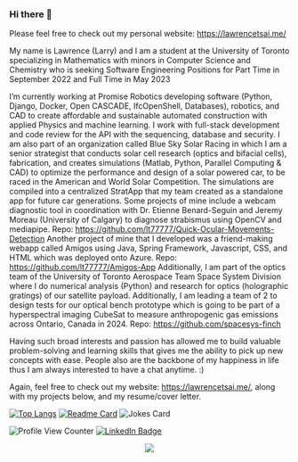 ### Hi there 👋

Please feel free to check out my personal website: https://lawrencetsai.me/

My name is Lawrence (Larry) and I am a student at the University of Toronto specializing in Mathematics with minors in Computer Science and Chemistry who is seeking Software Engineering Positions for Part Time in September 2022 and Full Time in May 2023

I’m currently working at Promise Robotics developing software (Python, Django, Docker, Open CASCADE, IfcOpenShell, Databases), robotics, and CAD to create affordable and sustainable automated construction with applied Physics and machine learning. I work with full-stack development and code review for the API with the sequencing, database and security. I am also part of an organization called Blue Sky Solar Racing in which I am a senior strategist that conducts solar cell research (optics and bifacial cells), fabrication, and creates simulations (Matlab, Python, Parallel Computing & CAD) to optimize the performance and design of a solar powered car, to be raced in the American and World Solar Competition. The simulations are compiled into a centralized StratApp that my team created as a standalone app for future car generations. Some projects of mine include a webcam diagnostic tool in coordination with Dr. Etienne Benard-Seguin and Jeremy Moreau (University of Calgary) to diagnose strabismus using OpenCV and mediapipe. Repo: https://github.com/lt77777/Quick-Ocular-Movements-Detection Another project of mine that I developed was a friend-making webapp called Amigos using Java, Spring Framework, Javascript, CSS, and HTML which was deployed onto Azure. Repo: https://github.com/lt77777/Amigos-App Additionally, I am part of the optics team of the University of Toronto Aerospace Team Space System Division where I do numerical analysis (Python) and research for optics (holographic gratings) of our satellite payload. Additionally, I am leading a team of 2 to design tests for our optical bench prototype which is going to be part of a hyperspectral imaging CubeSat to measure anthropogenic gas emissions across Ontario, Canada in 2024. Repo: https://github.com/spacesys-finch 

Having such broad interests and passion has allowed me to build valuable problem-solving and learning skills that gives me the ability to pick up new concepts with ease. People also are the backbone of my happiness in life thus I am always interested to have a chat anytime. :)

Again, feel free to check out my website: https://lawrencetsai.me/, along with my projects below, and my resume/cover letter. 
<!-- ### :fire: My Stats : -->
<!-- [![GitHub Streak](http://github-readme-streak-stats.herokuapp.com?user=Lt77777&theme=dark&background=000000)](https://git.io/streak-stats) -->
[![Top Langs](https://github-readme-stats.vercel.app/api/top-langs/?username=Lt77777&count_private=true&theme=dark&langs_count=10&layout=compact)](https://github.com/anuraghazra/github-readme-stats) [![Readme Card](https://github-readme-stats.vercel.app/api/pin/?username=Lt77777&repo=Resume-Cover-Letter&theme=dark)](https://github.com/lt77777/Resume-Cover-Letter) ![Jokes Card](https://readme-jokes.vercel.app/api)

![Profile View Counter](https://komarev.com/ghpvc/?username=Lt77777) [![LinkedIn Badge](https://img.shields.io/badge/LinkedIn-Profile-informational?style=flat&logo=linkedin&logoColor=white&color=0D76A8)](https://www.linkedin.com/in/lawtsai/)

<!-- Total time coded since Jun 21 2022 : <a href="https://wakatime.com/@746042ff-978a-4839-aff8-0e93dd03d191"><img src="https://wakatime.com/badge/user/746042ff-978a-4839-aff8-0e93dd03d191.svg" alt="Total time coded since Jun 21 2022" /></a> -->

<!-- ![Lawrence's Public GitHub stats](https://github-readme-stats.vercel.app/api?username=Lt77777&show_icons=true&theme=dark&count_private=true) -->

<!-- [![Readme Card](https://github-readme-stats.vercel.app/api/pin/?username=Lt77777&repo=Lt77777.github.io&theme=dark)](https://github.com/lt77777/Lt77777.github.io) -->

<!-- ![Hits](https://hitcounter.pythonanywhere.com/count/tag.svg?url = https://github.com/lt77777/Resume-Cover-Letter)
 -->
 
<div align="center">
  <a href="https://profile.codersrank.io/user/lt77777">
  <img
    src="https://cr-ss-service.azurewebsites.net/api/ScreenShot?widget=summary&username=lt77777&badges=2&show-avatar=false&style=--header-bg-color:%23000;--border-radius:10px"
       />
  </a>
</div>
